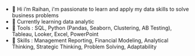 - 👋 Hi i’m Raihan, i'm passionate to learn and apply my data skills to solve business problems
- 🌱 Currently learning data analytic
- :large_blue_diamond: Tools : SQL, Python (Pandas, Seaborn, Clustering, AB Testing), Tableau, Looker, Excel, PowerPoint
- :large_orange_diamond: Skills : Management Reporting, Financial Modeling, Analytical Thinking, Strategic Thinking, Problem Solving, Adaptability
<!---
Inddeed/Inddeed is a ✨ special ✨ repository because its `README.md` (this file) appears on your GitHub profile.
You can click the Preview link to take a look at your changes.
--->
